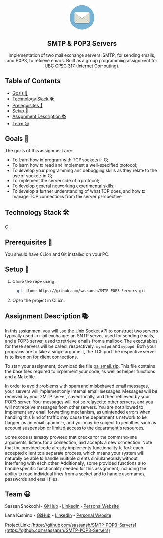 <!-- PROJECT LOGO -->
<br />
<p align="center">
 <a href="https://github.com/sassansh/SMTP-POP3-Servers">
    <img src="/images/logo.png" alt="Logo" width="80" height="80">
  </a>
  <h2 align="center">SMTP & POP3 Servers</h2>

  <p align="center">
     Implementation of two mail exchange servers: SMTP, for sending emails, and POP3, to retrieve emails. Built as a group programming assignment for UBC <a href="https://courses.students.ubc.ca/cs/courseschedule?pname=subjarea&tname=subj-course&dept=CPSC&course=317">CPSC 317</a> (Internet Computing).
  </p>
</p>

<!-- ![Assignment Question](/images/interface.png) -->

## Table of Contents

- [Goals 🎯](#goals-)
- [Technology Stack 🛠️](#technology-stack-)
- [Prerequisites 🍪](#prerequisites-)
- [Setup 🔧](#setup-)
- [Assignment Description 📚](#assignment-description-)
- [Team ‎😃](#team-)

## Goals 🎯

The goals of this assignment are:

- To learn how to program with TCP sockets in C;
- To learn how to read and implement a well-specified protocol;
- To develop your programming and debugging skills as they relate to the use of sockets in C;
- To implement the server side of a protocol;
- To develop general networking experimental skills;
- To develop a further understanding of what TCP does, and how to manage TCP connections from the server perspective.

## Technology Stack 🛠️

[C](https://www.cprogramming.com)

## Prerequisites 🍪

You should have [CLion](https://www.jetbrains.com/clion/) and [Git](https://git-scm.com/) installed on your PC.

## Setup 🔧

1. Clone the repo using:

   ```bash
     git clone https://github.com/sassansh/SMTP-POP3-Servers.git
   ```

2. Open the project in CLion.

## Assignment Description 📚

In this assignment you will use the Unix Socket API to construct two servers typically used in mail exchange: an SMTP server, used for sending emails, and a POP3 server, used to retrieve emails from a mailbox. The executables for these servers will be called, respectively, `mysmtpd` and `mypopd`. Both your programs are to take a single argument, the TCP port the respective server is to listen on for client connections.

To start your assignment, download the file [pa_email.zip](https://ca.prairielearn.com/pl/course_instance/2347/instance_question/12641537/clientFilesQuestion/pa_email.zip). This file contains the base files required to implement your code, as well as helper functions and a Makefile.

In order to avoid problems with spam and misbehaved email messages, your servers will implement only internal email messages. Messages will be received by your SMTP server, saved locally, and then retrieved by your POP3 server. Your messages will not be relayed to other servers, and you will not receive messages from other servers. You are not allowed to implement any email forwarding mechanism, as unintended errors when handling this kind of traffic may cause the department's network to be flagged as an email spammer, and you may be subject to penalties such as account suspension or limited access to the department's resources.

Some code is already provided that checks for the command-line arguments, listens for a connection, and accepts a new connection. Note that the provided code already implements functionality to *fork* each accepted client to a separate process, which means your system will naturally be able to handle multiple clients simultaneously without interfering with each other. Additionally, some provided functions also handle specific functionality needed for this assignment, including the ability to read individual lines from a socket and to handle usernames, passwords and email files.

## Team ‎😃

Sassan Shokoohi - [GitHub](https://github.com/sassansh) - [LinkedIn](https://www.linkedin.com/in/sassanshokoohi/) - [Personal Website](https://sassanshokoohi.ca)

Lana Kashino - [GitHub](https://github.com/lanakashino) - [LinkedIn](https://www.linkedin.com/in/lanakashino/) - [Personal Website](https://lanakashino.com)

Project Link: [https://github.com/sassansh/SMTP-POP3-Servers](https://github.com/sassansh/SMTP-POP3-Servers)

[linkedin-shield]: https://img.shields.io/badge/-LinkedIn-black.svg?style=for-the-badge&logo=linkedin&colorB=555
[linkedin-url]: https://www.linkedin.com/in/sassanshokoohi/
